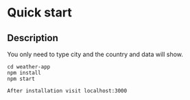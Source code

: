 # Quick start

## Description

You only need to type city and the country and data will show.

```
cd weather-app
npm install
npm start
```
`After installation visit localhost:3000`
